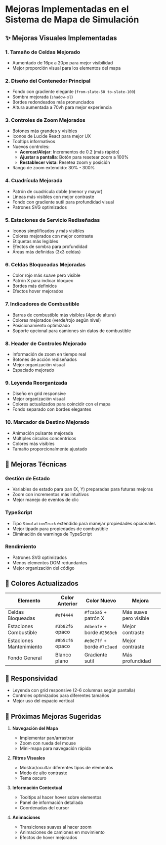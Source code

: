 # Mejoras Implementadas en el Sistema de Mapa de Simulación

## ✨ Mejoras Visuales Implementadas

### 1. **Tamaño de Celdas Mejorado**
- Aumentado de 16px a 20px para mejor visibilidad
- Mejor proporción visual para los elementos del mapa

### 2. **Diseño del Contenedor Principal**
- Fondo con gradiente elegante (`from-slate-50 to-slate-100`)
- Sombra mejorada (`shadow-xl`)
- Bordes redondeados más pronunciados
- Altura aumentada a 70vh para mejor experiencia

### 3. **Controles de Zoom Mejorados**
- Botones más grandes y visibles
- Iconos de Lucide React para mejor UX
- Tooltips informativos
- Nuevos controles:
  - **Acercar/Alejar**: Incrementos de 0.2 (más rápido)
  - **Ajustar a pantalla**: Botón para resetear zoom a 100%
  - **Restablecer vista**: Resetea zoom y posición
- Rango de zoom extendido: 30% - 300%

### 4. **Cuadrícula Mejorada**
- Patrón de cuadrícula doble (menor y mayor)
- Líneas más visibles con mejor contraste
- Fondo con gradiente sutil para profundidad visual
- Patrones SVG optimizados

### 5. **Estaciones de Servicio Rediseñadas**
- Iconos simplificados y más visibles
- Colores mejorados con mejor contraste
- Etiquetas más legibles
- Efectos de sombra para profundidad
- Áreas más definidas (3x3 celdas)

### 6. **Celdas Bloqueadas Mejoradas**
- Color rojo más suave pero visible
- Patrón X para indicar bloqueo
- Bordes más definidos
- Efectos hover mejorados

### 7. **Indicadores de Combustible**
- Barras de combustible más visibles (4px de altura)
- Colores mejorados (verde/rojo según nivel)
- Posicionamiento optimizado
- Soporte opcional para camiones sin datos de combustible

### 8. **Header de Controles Mejorado**
- Información de zoom en tiempo real
- Botones de acción rediseñados
- Mejor organización visual
- Espaciado mejorado

### 9. **Leyenda Reorganizada**
- Diseño en grid responsive
- Mejor organización visual
- Colores actualizados para coincidir con el mapa
- Fondo separado con bordes elegantes

### 10. **Marcador de Destino Mejorado**
- Animación pulsante mejorada
- Múltiples círculos concéntricos
- Colores más visibles
- Tamaño proporcionalmente ajustado

## 🔧 Mejoras Técnicas

### Gestión de Estado
- Variables de estado para pan (X, Y) preparadas para futuras mejoras
- Zoom con incrementos más intuitivos
- Mejor manejo de eventos de clic

### TypeScript
- Tipo `SimulationTruck` extendido para manejar propiedades opcionales
- Mejor tipado para propiedades de combustible
- Eliminación de warnings de TypeScript

### Rendimiento
- Patrones SVG optimizados
- Menos elementos DOM redundantes
- Mejor organización del código

## 🎨 Colores Actualizados

| Elemento | Color Anterior | Color Nuevo | Mejora |
|----------|---------------|-------------|---------|
| Celdas Bloqueadas | `#ef4444` | `#fca5a5` + patrón X | Más suave pero visible |
| Estaciones Combustible | `#3b82f6` opaco | `#dbeafe` + borde `#2563eb` | Mejor contraste |
| Estaciones Mantenimiento | `#8b5cf6` opaco | `#e0e7ff` + borde `#7c3aed` | Mejor contraste |
| Fondo General | Blanco plano | Gradiente sutil | Más profundidad |

## 📱 Responsividad

- Leyenda con grid responsive (2-6 columnas según pantalla)
- Controles optimizados para diferentes tamaños
- Mejor uso del espacio vertical

## 🚀 Próximas Mejoras Sugeridas

1. **Navegación del Mapa**
   - Implementar pan/arrastrar
   - Zoom con rueda del mouse
   - Mini-mapa para navegación rápida

2. **Filtros Visuales**
   - Mostrar/ocultar diferentes tipos de elementos
   - Modo de alto contraste
   - Tema oscuro

3. **Información Contextual**
   - Tooltips al hacer hover sobre elementos
   - Panel de información detallada
   - Coordenadas del cursor

4. **Animaciones**
   - Transiciones suaves al hacer zoom
   - Animaciones de camiones en movimiento
   - Efectos de hover mejorados
